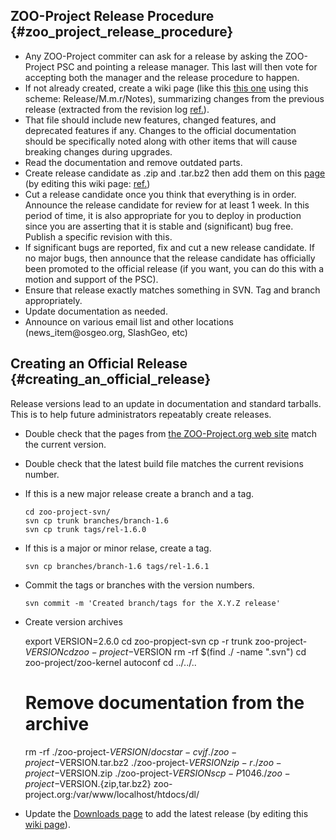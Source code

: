 ## ZOO-Project Release Procedure {#zoo_project_release_procedure}

-   Any ZOO-Project commiter can ask for a release by asking the
    ZOO-Project PSC and pointing a release manager. This last will then
    vote for accepting both the manager and the release procedure to
    happen.
-   If not already created, create a wiki page (like this [this
    one](http://zoo-project.org/trac/wiki/Release/1.3.0/Notes) using
    this scheme: Release/M.m.r/Notes), summarizing changes from the
    previous release (extracted from the revision log
    [ref.](http://zoo-project.org/trac/browser/trunk/zoo-project/HISTORY.txt)).
-   That file should include new features, changed features, and
    deprecated features if any. Changes to the official documentation
    should be specifically noted along with other items that will cause
    breaking changes during upgrades.
-   Read the documentation and remove outdated parts.
-   Create release candidate as .zip and .tar.bz2 then add them on this
    [page](http://zoo-project.org/site/Downloads) (by editing this wiki
    page: [ref.](http://zoo-project.org/trac/wiki/Downloads))
-   Cut a release candidate once you think that everything is in order.
    Announce the release candidate for review for at least 1 week. In
    this period of time, it is also appropriate for you to deploy in
    production since you are asserting that it is stable and
    (significant) bug free. Publish a specific revision with this.
-   If significant bugs are reported, fix and cut a new release
    candidate. If no major bugs, then announce that the release
    candidate has officially been promoted to the official release (if
    you want, you can do this with a motion and support of the PSC).
-   Ensure that release exactly matches something in SVN. Tag and branch
    appropriately.
-   Update documentation as needed.
-   Announce on various email list and other locations
    (news_item\@osgeo.org, SlashGeo, etc)

## Creating an Official Release {#creating_an_official_release}

Release versions lead to an update in documentation and standard
tarballs. This is to help future administrators repeatably create
releases.

-   Double check that the pages from [the ZOO-Project.org web
    site](http://zoo-project.org/) match the current version.
-   Double check that the latest build file matches the current
    revisions number.

-   If this is a new major release create a branch and a tag.

        cd zoo-project-svn/
        svn cp trunk branches/branch-1.6
        svn cp trunk tags/rel-1.6.0

-   If this is a major or minor relase, create a tag.

        svn cp branches/branch-1.6 tags/rel-1.6.1

-   Commit the tags or branches with the version numbers.

        svn commit -m 'Created branch/tags for the X.Y.Z release'

-   Create version archives

       export VERSION=2.6.0
       cd zoo-propject-svn
       cp -r trunk zoo-project-$VERSION
       cd zoo-project-$VERSION
       rm -rf $(find ./ -name ".svn") 
       cd zoo-project/zoo-kernel
       autoconf
       cd ../../..
       # Remove documentation from the archive
       rm -rf ./zoo-project-$VERSION/docs
       tar -cvjf ./zoo-project-$VERSION.tar.bz2 ./zoo-project-$VERSION
       zip -r ./zoo-project-$VERSION.zip ./zoo-project-$VERSION
       scp -P 1046 ./zoo-project-$VERSION.{zip,tar.bz2} zoo-project.org:/var/www/localhost/htdocs/dl/

-   Update the [Downloads page](http://zoo-project.org/site/Downloads)
    to add the latest release (by editing this [wiki
    page](http://zoo-project.org/trac/wiki/Downloads)).

